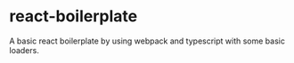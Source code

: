 # react-boilerplate
A basic react boilerplate by using webpack and typescript with some basic loaders.
